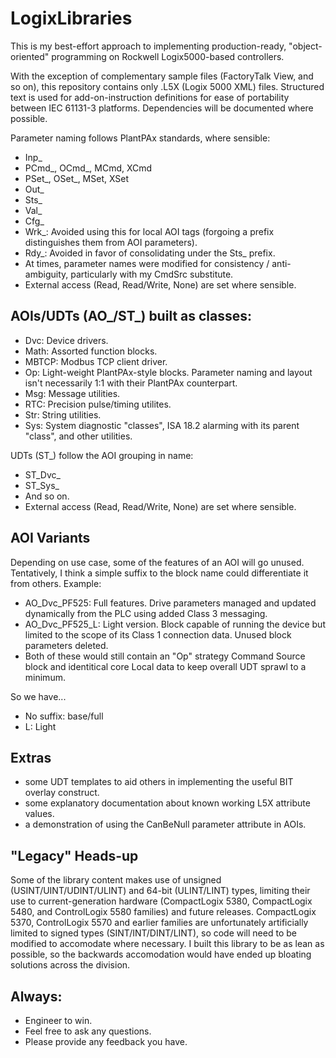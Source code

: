 # LogixLibraries

This is my best-effort approach to implementing production-ready, "object-oriented" programming on Rockwell Logix5000-based controllers.

With the exception of complementary sample files (FactoryTalk View, and so on), this repository contains only .L5X (Logix 5000 XML) files. Structured text is used for add-on-instruction definitions for ease of portability between IEC 61131-3 platforms. Dependencies will be documented where possible.

Parameter naming follows PlantPAx standards, where sensible:
- Inp_
- PCmd_, OCmd_, MCmd, XCmd
- PSet_, OSet_, MSet, XSet
- Out_
- Sts_
- Val_
- Cfg_
- Wrk_: Avoided using this for local AOI tags (forgoing a prefix distinguishes them from AOI parameters).
- Rdy_: Avoided in favor of consolidating under the Sts_ prefix.
- At times, parameter names were modified for consistency / anti-ambiguity, particularly with my CmdSrc substitute.
- External access (Read, Read/Write, None) are set where sensible.

AOIs/UDTs (AO_/ST_) built as classes:
------------
- Dvc: Device drivers.
- Math: Assorted function blocks.
- MBTCP: Modbus TCP client driver.
- Op: Light-weight PlantPAx-style blocks. Parameter naming and layout isn't necessarily 1:1 with their PlantPAx counterpart. 
- Msg: Message utilities.
- RTC: Precision pulse/timing utilites.
- Str: String utilities.
- Sys: System diagnostic "classes", ISA 18.2 alarming with its parent "class", and other utilities.

UDTs (ST_) follow the AOI grouping in name:
- ST_Dvc_
- ST_Sys_
- And so on.
- External access (Read, Read/Write, None) are set where sensible.

AOI Variants
------------
Depending on use case, some of the features of an AOI will go unused. Tentatively, I think a simple suffix to the block name could differentiate it from others. Example:
- AO_Dvc_PF525: Full features. Drive parameters managed and updated dynamically from the PLC using added Class 3 messaging.
- AO_Dvc_PF525_L: Light version. Block capable of running the device but limited to the scope of its Class 1 connection data. Unused block parameters deleted.
- Both of these would still contain an "Op" strategy Command Source block and identitical core Local data to keep overall UDT sprawl to a minimum.

So we have...
- No suffix: base/full
- L: Light

Extras
------------
- some UDT templates to aid others in implementing the useful BIT overlay construct.
- some explanatory documentation about known working L5X attribute values.
- a demonstration of using the CanBeNull parameter attribute in AOIs.

"Legacy" Heads-up
------------
Some of the library content makes use of unsigned (USINT/UINT/UDINT/ULINT) and 64-bit (ULINT/LINT) types, limiting their use to current-generation hardware (CompactLogix 5380, CompactLogix 5480, and ControlLogix 5580 families) and future releases. CompactLogix 5370, ControlLogix 5570 and earlier families are unfortunately artificially limited to signed types (SINT/INT/DINT/LINT), so code will need to be modified to accomodate where necessary. I built this library to be as lean as possible, so the backwards accomodation would have ended up bloating solutions across the division.

Always:
------------
- Engineer to win.
- Feel free to ask any questions.
- Please provide any feedback you have.
